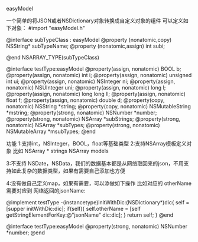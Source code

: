 easyModel

一个简单的将JSON或者NSDictionary对象转换成自定义对象的组件
可以定义如下对象：
#import "easyModel.h"

@interface subTypeClass  : easyModel
@property (nonatomic,copy) NSString* subTypeName;
@property (nonatomic,assign)  int  subi;

@end
NSARRAY_TYPE(subTypeClass)



@interface testType:easyModel
@property(assign, nonatomic) BOOL b;
@property(assign, nonatomic) int i;
@property(assign, nonatomic) unsigned int ui;
@property(assign, nonatomic) NSInteger ni;
@property(assign, nonatomic) NSUInteger uni;
@property(assign, nonatomic) long l;
@property(assign, nonatomic) long long ll;
@property(assign, nonatomic) float f;
@property(assign, nonatomic) double d;
@property(copy, nonatomic) NSString *string;
@property(copy, nonatomic) NSMutableString *mstring;
@property(strong, nonatomic) NSNumber *number;
@property(strong, nonatomic) NSArray<NSString> *subStrings;
@property(strong, nonatomic)  NSArray<subTypeClass> *subTypes;
@property(strong, nonatomic)  NSMutableArray<subTypeClass> *msubTypes;
@end

功能
1:支持int，NSInteger，BOOL，float等基础类型
2:支持NSArray模板定义对象
    比如   NSArray<NSString> * strings
           NSArray<modelType>  models

3:不支持 NSDate，NSData，我们的数据基本都是从网络取回来的json，不用支持如此复杂的数据类型，如果有需要自己添加也方便

4:没有做自己定义map，如果有需要，可以添做如下操作
比如对应的 otherName  需要对应到 网络返回的jsonName:

@implement testType
-(instancetype)initWithDic:(NSDictionary*)dic{
  self = [supper initWithDic:dic];
  if(self){
     self.otherName = [self getStringElementForKey:@"jsonName" dic:dic];
  }
  return self;
}
@end

@interface testType:easyModel
@property(strong, nonatomic) NSNumber *number;
@end

